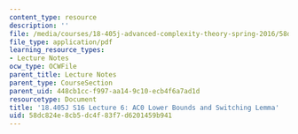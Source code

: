 ```yaml
---
content_type: resource
description: ''
file: /media/courses/18-405j-advanced-complexity-theory-spring-2016/58dc824e8cb5dc4f83f7d6201459b941_MIT18_405JS16_AC0Lower.pdf
file_type: application/pdf
learning_resource_types:
- Lecture Notes
ocw_type: OCWFile
parent_title: Lecture Notes
parent_type: CourseSection
parent_uid: 448cb1cc-f997-aa14-9c10-ecb4f6a7ad1d
resourcetype: Document
title: '18.405J S16 Lecture 6: AC0 Lower Bounds and Switching Lemma'
uid: 58dc824e-8cb5-dc4f-83f7-d6201459b941
---
```

